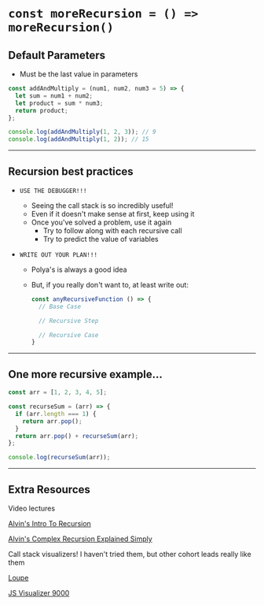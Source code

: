# `const moreRecursion = () => moreRecursion()`

## Default Parameters

- Must be the last value in parameters

```js
const addAndMultiply = (num1, num2, num3 = 5) => {
  let sum = num1 + num2;
  let product = sum * num3;
  return product;
};

console.log(addAndMultiply(1, 2, 3)); // 9
console.log(addAndMultiply(1, 2)); // 15
```

---

## Recursion best practices

- `USE THE DEBUGGER!!!`

  - Seeing the call stack is so incredibly useful!
  - Even if it doesn't make sense at first, keep using it
  - Once you've solved a problem, use it again
    - Try to follow along with each recursive call
    - Try to predict the value of variables

- `WRITE OUT YOUR PLAN!!!`

  - Polya's is always a good idea
  - But, if you really don't want to, at least write out:

    ```js
    const anyRecursiveFunction () => {
      // Base Case

      // Recursive Step

      // Recursive Case
    }
    ```

---

## One more recursive example...

```js
const arr = [1, 2, 3, 4, 5];

const recurseSum = (arr) => {
  if (arr.length === 1) {
    return arr.pop();
  }
  return arr.pop() + recurseSum(arr);
};

console.log(recurseSum(arr));
```

---

## Extra Resources

Video lectures

[Alvin's Intro To Recursion](https://www.youtube.com/watch?v=yBWlPte6FhA)

[Alvin's Complex Recursion Explained Simply](https://www.youtube.com/watch?v=wRH2I6IN4BE)

Call stack visualizers! I haven't tried them, but other cohort leads really like them

[Loupe](http://latentflip.com/loupe/?code=!!!PGJ1dHRvbj5DbGljayBtZSE8L2J1dHRvbj4%3D)

[JS Visualizer 9000](https://www.jsv9000.app/)
